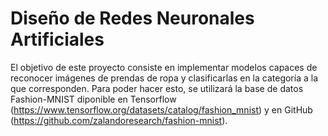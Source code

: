 # Diseño de Redes Neuronales Artificiales

El objetivo de este proyecto consiste en implementar modelos capaces de reconocer imágenes de prendas de ropa y clasificarlas en la categoría a la que corresponden.
Para poder hacer esto, se utilizará la base de datos Fashion-MNIST diponible en Tensorflow (https://www.tensorflow.org/datasets/catalog/fashion_mnist) y en GitHub (https://github.com/zalandoresearch/fashion-mnist). 
